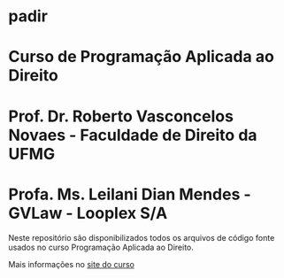 # padir
Curso de Programação Aplicada ao Direito
========================================

# Prof. Dr. Roberto Vasconcelos Novaes - Faculdade de Direito da UFMG
# Profa. Ms. Leilani Dian Mendes - GVLaw - Looplex S/A

Neste repositório são disponibilizados todos os arquivos de código fonte usados no curso
Programação Aplicada ao Direito.

Mais informações no [site do curso](https://www.robertonovaes.com.br/index.php/programacao-aplicada-ao-direito/)